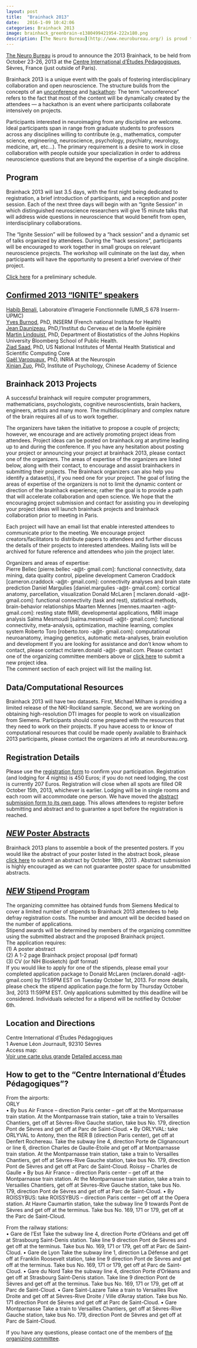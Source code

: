 ```yaml
---
layout: post
title:  "Brainhack 2013"
date:   2016-1-09 10:42:06
categories: Brainhack 2013
image: brainhack_greenbrain-e1380499421954-222x180.png
description: [The Neuro Bureau](http://www.neurobureau.org/) is proud to announce the 2013 Brainhack, to be held from October 23-26, 2013 at the [Centre International d’Études Pédagogiques](http://www.ciep.fr/), Sèvres, France (just outside of Paris).
---
```

[The Neuro Bureau](http://www.neurobureau.org/) is proud to announce the 2013 Brainhack, to be held from October 23-26, 2013 at the [Centre International d’Études Pédagogiques](http://www.ciep.fr/), Sèvres, France (just outside of Paris).  

Brainhack 2013 is a unique event with the goals of fostering interdisciplinary collaboration and open neuroscience. The structure builds from the concepts of an [unconference](http://en.wikipedia.org/wiki/Unconference) and [hackathon](http://en.wikipedia.org/wiki/Hackathon): The term “unconference” refers to the fact that most of the content will be dynamically created by the attendees — a hackathon is an event where participants collaborate intensively on projects.  

Participants interested in neuroimaging from any discipline are welcome. Ideal participants span in range from graduate students to professors across any disciplines willing to contribute (e.g., mathematics, computer science, engineering, neuroscience, psychology, psychiatry, neurology, medicine, art, etc…). The primary requirement is a desire to work in close collaboration with people outside your specialization in order to address neuroscience questions that are beyond the expertise of a single discipline.  

## Program  
Brainhack 2013 will last 3.5 days, with the first night being dedicated to registration, a brief introduction of participants, and a reception and poster session.  Each of the next three days will begin with an “Ignite Session” in which distinguished neuroscience researchers will give 15 minute talks that will address wide questions in neuroscience that would benefit from open, interdisciplinary collaborations.  

The “Ignite Session” will be followed by a “hack session” and a dynamic set of talks organized by attendees. During the “hack sessions”, participants will be encouraged to work together in small groups on relevant neuroscience projects. The workshop will culminate on the last day, when participants will have the opportunity to present a brief overview of their project.  

[Click here](http://www.brainhack.org/?page_id=5442) for a preliminary schedule.  

## [Confirmed 2013 “IGNITE” speakers](http://www.brainhack.org/?page_id=5419)  
[Habib Benali](http://www.imed.jussieu.fr/), Laboratoire d’Imagerie Fonctionnelle (UMR_S 678 Inserm-UPMC)  
[Yves Burnod](http://www.imed.jussieu.fr/en/outils/affiche_personne.php?pers_id=217), PhD, INSERM (French national Institute for Health)  
[Jean Daunizeau](https://sites.google.com/site/jeandaunizeauswebsite/), PhD,l’Institut du Cerveau et de la Moelle épinière  
[Martin Lindquist](http://www.biostat.jhsph.edu/~mlindqui/), PhD, Department of Biostatistics of the Johns Hopkins University Bloomberg School of Public Health.  
[Ziad Saad](http://intramural.nimh.nih.gov/research/clinicians/sc_saad_z.html), PhD, US National Institutes of Mental Health Statistical and Scientific Computing Core  
[Gaël Varoquaux](http://gael-varoquaux.info/), PhD, INRIA at the Neurospin  
[Xinian Zuo](http://lfcd.psych.ac.cn/), PhD, Institute of Psychology, Chinese Academy of Science  

## Brainhack 2013 Projects  
A successful brainhack will require computer programmers, mathematicians, psychologists, cognitive neuroscientists, brain hackers, engineers, artists and many more. The multidisciplinary and complex nature of the brain requires all of us to work together.  

The organizers have taken the initiative to propose a couple of projects; however, we encourage and are actively promoting project ideas from attendees. Project ideas can be posted on brainhack.org at anytime leading up to and during the conference. If you have any hesitation about posting your project or announcing your project at brainhack 2013, please contact one of the organizers. The areas of expertise of the organizers are listed below, along with their contact, to encourage and assist brainhackers in submitting their projects. The Brainhack organizers can also help you identify a dataset(s), if you need one for your project. The goal of listing the areas of expertise of the organizers is not to limit the dynamic content or direction of the brainhack experience; rather the goal is to provide a path that will accelerate collaboration and open science. We hope that the encouraging project submission and contact for assisting you in developing your project ideas will launch brainhack projects and brainhack collaboration prior to meeting in Paris.  

Each project will have an email list that enable interested attendees to communicate prior to the meeting. We encourage project creators/facilitators to distribute papers to attendees and further discuss the details of their projects to interested attendees. Mailing lists will be archived for future reference and attendees who join the project later.  

Organizers and areas of expertise:  
Pierre Bellec [pierre.bellec -a@t- gmail.com]: functional connectivity, data mining, data quality control, pipeline development
Cameron Craddock [cameron.craddock -a@t- gmail.com]: connectivity analyses and brain state prediction
Daniel Margulies [daniel.margulies -a@t- gmail.com]: cortical anatomy, parcellation, visualization
Donald McLaren [ mclaren.donald -a@t- gmail.com]: functional connectivity (task and rest), statistical methods, brain-behavior relationships
Maarten Mennes [mennes.maarten -a@t- gmail.com]: resting state fMRI, developmental applications, fMRI image analysis
Salma Mesmoudi [salma.mesmoudi -a@t- gmail.com]: functional connectivity, meta-analysis, optimization, machine learning, complex system
Roberto Toro [roberto.toro -a@t- gmail.com]: computational neuroanatomy, imaging genetics, automatic meta-analyses, brain evolution and development
If you are looking for assistance and don’t know whom to contact, please contact mclaren.donald -a@t- gmail.com.
Please contact one of the organizing committee members above or [click here](http://www.brainhack.org/?page_id=27553) to submit a new project idea.  
The comment section of each project will list the mailing list.  

## Data/Computational Resources  
Brainhack 2013 will have two datasets. First, Michael Milham is providing a limited release of the NKI-Rockland sample. Second, we are working on obtaining high-resolution DTI images for people to work on visualization from Siemens. Participants should come prepared with the resources that they need to work on their projects. If you have access to or know of computational resources that could be made openly available to Brainhack 2013 participants, please contact the organizers at info at neurobureau.org.  

## Registration Details
Please use the [registration form](http://www.brainhack.org/?page_id=5425) to confirm your participation. Registration (and lodging for 4 nights) is  450 Euros; if you do not need lodging, the cost is currently 207 Euros.
Registration will close when all spots are filled OR October 15th, 2013, whichever is earlier. Lodging will be in single rooms and each room will accommodate one person. We have moved the [abstract submission form to its own page](http://www.brainhack.org/?page_id=5455). This allows attendees to register before submitting and abstract and to guarantee a spot before the registration is reached.

## [***NEW*** Poster Abstracts](http://www.brainhack.org/?page_id=5455)  
Brainhack 2013 plans to assemble a book  of the presented posters. If you would like the abstract of your poster listed in the abstract book, please [click here](http://www.brainhack.org/?page_id=5455) to submit an abstract by October 18th, 2013 . Abstract submission is highly encouraged as we can not guarantee poster space for unsubmitted abstracts.

## [***NEW*** Stipend Program](http://www.brainhack.org/?page_id=5487)  
The organizing committee has obtained funds from Siemens Medical to cover a limited number of stipends to Brainhack 2013 attendees to help defray registration costs. The number and amount will be decided based on the number of applications.  
Stipend awards will be determined by members of the organizing committee using the submitted abstract and the proposed Brainhack project.  
The application requires:  
(1) A poster abstract  
(2) A 1-2 page Brainhack project proposal (pdf format)  
(3) CV (or NIH Biosketch) (pdf format)  
If you would like to apply for one of the stipends, please email your completed application package to Donald McLaren (mclaren.donald -a@t- gmail.com) by 11:59PM EST on Tuesday October 1st, 2013. For more details, please check the stipend application page.the form by Thursday October 3rd, 2013 11:59PM EST. Only applications submitted by this deadline will be considered. Individuals selected for a stipend will be notified by October 6th.

## Location and Directions  
Centre International d’Études Pédagogiques  
1 Avenue Léon Journault, 92310 Sèvres  
Access map:  
[Voir une carte plus grande](http://www.openstreetmap.org/?lat=48.827&lon=2.2258500000000003&zoom=13&layers=M&mlat=48.82419&mlon=2.21555)
[Detailed access map](http://www.iscpif.fr/tiki-download_file.php?fileId=910)  

## How to get to the “Centre International d’Études Pédagogiques”?  
From the airports:  
ORLY  
• By bus Air France – direction Paris center – get off at the Montparnasse train station. At the Montparnasse train station, take a train to Versailles Chantiers, get off at Sèvres-Rive Gauche station, take bus No. 179, direction Pont de Sèvres and get off at Parc de Saint-Cloud.
• By ORLYVAL: take ORLYVAL to Antony, then the RER B (direction Paris center), get off at Denfert Rochereau.
Take the subway line 4, direction Porte de Clignancourt or line 6, direction Charles de Gaulle-Etoile and get off at Montparnasse train station. At the Montparnasse train station, take a train to Versailles Chantiers, get off at Sèvres-Rive Gauche station, take bus No. 179, direction Pont de Sèvres and get off at Parc de Saint-Cloud.
Roissy – Charles de Gaulle
• By bus Air France – direction Paris center – get off at the Montparnasse train station. At the Montparnasse train station, take a train to Versailles Chantiers, get off at Sèvres-Rive Gauche station, take bus No. 179, direction Pont de Sèvres and get off at Parc de Saint-Cloud.
• By ROISSYBUS: take ROISSYBUS – direction Paris center – get off at the Opera station. At Havre Caumartin station, take the subway line 9 towards Pont de Sèvres and get off at the terminus. Take bus No. 169, 171 or 179, get off at the Parc de Saint-Cloud.  

From the railway stations:  
• Gare de l’Est
Take the subway line 4, direction Porte d’Orléans and get off at Strasbourg Saint-Denis station. Take line 9 direction Pont de Sèvres and get off at the terminus. Take bus No. 169, 171 or 179, get off at Parc de Saint-Cloud.
• Gare de Lyon
Take the subway line 1, direction La Défense and get off at Franklin Roosevelt station, take line 9 direction Pont de Sèvres and get off at the terminus. Take bus No. 169, 171 or 179, get off at Parc de Saint-Cloud.
• Gare du Nord
Take the subway line 4, direction Porte d’Orléans and get off at Strasbourg Saint-Denis station. Take line 9 direction Pont de Sèvres and get off at the terminus. Take bus No. 169, 171 or 179, get off at Parc de Saint-Cloud.
• Gare Saint-Lazare
Take a train to Versailles Rive Droite and get off at Sèvres-Rive Droite / Ville d’Avray station. Take bus No. 171 direction Pont de Sèvres and get off at Parc de Saint-Cloud.
• Gare Montparnasse
Take a train to Versailles Chantiers, get off at Sèvres-Rive Gauche station, take bus No. 179, direction Pont de Sèvres and get off at Parc de Saint-Cloud.  

If you have any questions, please contact one of the members of [the organizing committee](http://www.brainhack.org/?page_id=5457).   
